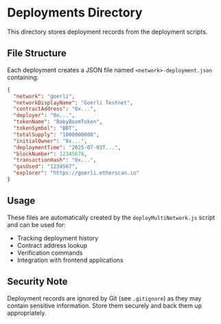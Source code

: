 # Deployments Directory

This directory stores deployment records from the deployment scripts.

## File Structure

Each deployment creates a JSON file named `<network>-deployment.json` containing:

```json
{
  "network": "goerli",
  "networkDisplayName": "Goerli Testnet",
  "contractAddress": "0x...",
  "deployer": "0x...",
  "tokenName": "BabyBoomToken",
  "tokenSymbol": "BBT",
  "totalSupply": "1000000000",
  "initialOwner": "0x...",
  "deploymentTime": "2025-07-03T...",
  "blockNumber": 12345678,
  "transactionHash": "0x...",
  "gasUsed": "1234567",
  "explorer": "https://goerli.etherscan.io"
}
```

## Usage

These files are automatically created by the `deployMultiNetwork.js` script and can be used for:
- Tracking deployment history
- Contract address lookup
- Verification commands
- Integration with frontend applications

## Security Note

Deployment records are ignored by Git (see `.gitignore`) as they may contain sensitive information. Store them securely and back them up appropriately.
